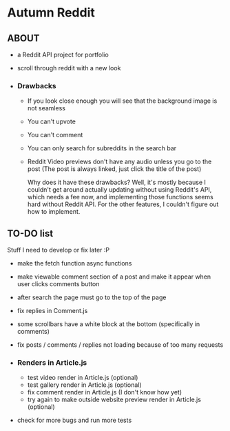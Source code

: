 # Autumn Reddit

## ABOUT

-   a Reddit API project for portfolio
-   scroll through reddit with a new look

-   ### Drawbacks

    -   If you look close enough you will see that the background image is not seamless
    -   You can't upvote
    -   You can't comment
    -   You can only search for subreddits in the search bar
    -   Reddit Video previews don't have any audio unless you go to the post (The post is always linked, just click the title of the post)

        Why does it have these drawbacks? Well, it's mostly because I couldn't get around actually updating without using Reddit's API, which needs a fee now, and implementing those functions seems hard without Reddit API. For the other features, I couldn't figure out how to implement.

## TO-DO list

Stuff I need to develop or fix later :P

-   make the fetch function async functions
-   make viewable comment section of a post and make it appear when user clicks comments button
-   after search the page must go to the top of the page


-   fix replies in Comment.js

-   some scrollbars have a white block at the bottom (specifically in comments)

-   fix posts / comments / replies not loading because of too many requests

-   ### Renders in Article.js

    -   test video render in Article.js (optional)
    -   test gallery render in Article.js (optional)
    -   fix comment render in Article.js (I don't know how yet)
    -   try again to make outside website preview render in Article.js (optional)

-   check for more bugs and run more tests
